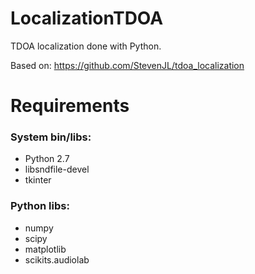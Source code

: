 # LocalizationTDOA

TDOA localization done with Python.

Based on: 
    https://github.com/StevenJL/tdoa_localization

#  Requirements
### System bin/libs:
- Python 2.7
- libsndfile-devel
- tkinter
### Python libs:
- numpy
- scipy
- matplotlib
- scikits.audiolab
